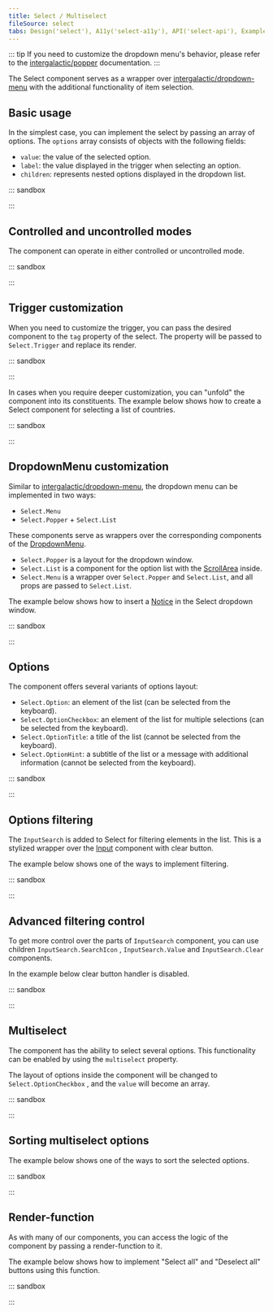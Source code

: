 ```yaml
---
title: Select / Multiselect
fileSource: select
tabs: Design('select'), A11y('select-a11y'), API('select-api'), Example('select-code'), Changelog('select-changelog')
---
```


::: tip
If you need to customize the dropdown menu's behavior, please refer to the [intergalactic/popper](/utils/popper/popper) documentation.
:::

The Select component serves as a wrapper over [intergalactic/dropdown-menu](/components/dropdown-menu/dropdown-menu) with the additional functionality of item selection.

## Basic usage

In the simplest case, you can implement the select by passing an array of options. The `options` array consists of objects with the following fields:

* `value`: the value of the selected option.
* `label`: the value displayed in the trigger when selecting an option.
* `children`: represents nested options displayed in the dropdown list.

::: sandbox

<script lang="tsx">
  export Demo from './examples/basic_usage.tsx'; 
</script>

:::

## Controlled and uncontrolled modes

The component can operate in either controlled or uncontrolled mode.

::: sandbox

<script lang="tsx">
  export Demo from './examples/controlled_and_uncontrolled_modes.tsx'; 
</script>

:::

## Trigger customization

When you need to customize the trigger, you can pass the desired component to the `tag` property of the select. The property will be passed to `Select.Trigger` and replace its render.

::: sandbox

<script lang="tsx">
  export Demo from './examples/trigger_customization.tsx'; 
</script>

:::

In cases when you require deeper customization, you can "unfold" the component into its constituents. The example below shows how to create a Select component for selecting a list of countries.

::: sandbox

<script lang="tsx">
  export Demo from './examples/trigger-customization.tsx'; 
</script>

:::

## DropdownMenu customization

Similar to [intergalactic/dropdown-menu](/components/dropdown-menu/dropdown-menu), the dropdown menu can be implemented in two ways:

* `Select.Menu`
* `Select.Popper` + `Select.List`

These components serve as wrappers over the corresponding components of the [DropdownMenu](/components/dropdown-menu/dropdown-menu).

* `Select.Popper` is a layout for the dropdown window.
* `Select.List` is a component for the option list with the [ScrollArea](/components/scroll-area/scroll-area) inside.
* `Select.Menu` is a wrapper over `Select.Popper` and `Select.List`, and all props are passed to `Select.List`.

The example below shows how to insert a [Notice](/components/notice/notice) in the Select dropdown window.

::: sandbox

<script lang="tsx">
  export Demo from './examples/dropdownmenu_customization.tsx'; 
</script>

:::

## Options

The component offers several variants of options layout:

* `Select.Option`: an element of the list (can be selected from the keyboard).
* `Select.OptionCheckbox`: an element of the list for multiple selections (can be selected from the keyboard).
* `Select.OptionTitle`: a title of the list (cannot be selected from the keyboard).
* `Select.OptionHint`: a subtitle of the list or a message with additional information (cannot be selected from the keyboard).

::: sandbox

<script lang="tsx">
  export Demo from './examples/options.tsx'; 
</script>

:::

## Options filtering

The `InputSearch` is added to Select for filtering elements in the list. This is a stylized wrapper over the [Input](/components/input/input) component with clear button.

The example below shows one of the ways to implement filtering.

::: sandbox

<script lang="tsx">
  export Demo from './examples/options_filtering.tsx'; 
</script>

:::

## Advanced filtering control

To get more control over the parts of `InputSearch` component, you can use children `InputSearch.SearchIcon` , `InputSearch.Value` and `InputSearch.Clear` components.

In the example below clear button handler is disabled.

::: sandbox

<script lang="tsx">
  export Demo from './examples/advanced_filtering_control.tsx'; 
</script>

:::

## Multiselect

The component has the ability to select several options. This functionality can be enabled by using the `multiselect` property.

The layout of options inside the component will be changed to `Select.OptionCheckbox` , and the `value` will become an array.

::: sandbox

<script lang="tsx">
  export Demo from './examples/multiselect.tsx'; 
</script>

:::

## Sorting multiselect options

The example below shows one of the ways to sort the selected options.

::: sandbox

<script lang="tsx">
  export Demo from './examples/sorting_multiselect_options.tsx'; 
</script>

:::

## Render-function

As with many of our components, you can access the logic of the component by passing a render-function to it.

The example below shows how to implement "Select all" and "Deselect all" buttons using this function.

::: sandbox

<script lang="tsx">
  export Demo from './examples/render-function.tsx'; 
</script>

:::
